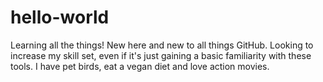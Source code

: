 # hello-world
Learning all the things! 
New here and new to all things GitHub. Looking to increase my skill set, even if it's just gaining a basic familiarity with these tools.
I have pet birds, eat a vegan diet and love action movies. 
